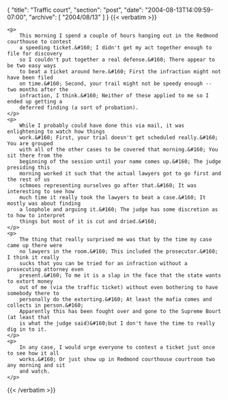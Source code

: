 {
  "title": "Traffic court",
  "section": "post",
  "date": "2004-08-13T14:09:59-07:00",
  "archive": [
    "2004/08/13"
  ]
}
{{< verbatim >}}

    <p>
        This morning I spend a couple of hours hanging out in the Redmond courthouse to contest
        a speeding ticket.&#160; I didn't get my act together enough to file for discovery
        so I couldn't put together a real defense.&#160; There appear to be two easy ways
        to beat a ticket around here.&#160; First the infraction might not have been filed
        on time.&#160; Second, your trail might not be speedy enough -- two months after the
        infraction, I think.&#160; Neither of these applied to me so I ended up getting a
        deferred finding (a sort of probation). 
    </p>
    <p>
        While I probably could have done this via mail, it was enlightening to watch how things
        work.&#160; First, your trial doesn't get scheduled really.&#160; You are grouped
        with all of the other cases to be covered that morning.&#160; You sit there from the
        beginning of the session until your name comes up.&#160; The judge presiding this
        morning worked it such that the actual lawyers got to go first and the rest of us
        schmoes representing ourselves go after that.&#160; It was interesting to see how
        much time it really took the lawyers to beat a case.&#160; It mostly was about finding
        a loophole and arguing it.&#160; The judge has some discretion as to how to interpret
        things but most of it is cut and dried.&#160; 
    </p>
    <p>
        The thing that really surprised me was that by the time my case came up there were
        no lawyers in the room.&#160; This included the prosecutor.&#160; I think it really
        sucks that you can be tried for an infraction without a prosecuting attorney even
        present.&#160; To me it is a slap in the face that the state wants to extort money
        out of me (via the traffic ticket) without even bothering to have somebody there to
        personally do the extorting.&#160; At least the mafia comes and collects in person.&#160;
        Apparently this has been fought over and gone to the Supreme Bourt (at least that
        is what the judge said)&#160;but I don't have the time to really dig in to it. 
    </p>
    <p>
        In any case, I would urge everyone to contest a ticket just once to see how it all
        works.&#160; Or just show up in Redmond courthouse courtroom two any morning and sit
        and watch. 
    </p>

{{< /verbatim >}}
